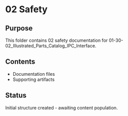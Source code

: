 # 02 Safety

## Purpose
This folder contains 02 safety documentation for 01-30-02_Illustrated_Parts_Catalog_IPC_Interface.

## Contents
- Documentation files
- Supporting artifacts

## Status
Initial structure created - awaiting content population.
